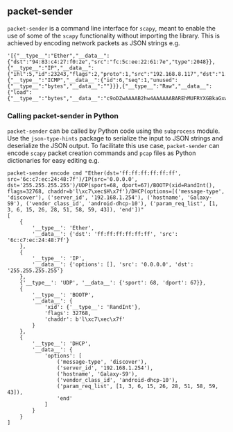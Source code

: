 ## packet-sender
`packet-sender` is a command line interface for `scapy`, meant to enable the use of some of the `scapy` functionality without importing the library. This is achieved by encoding network packets as JSON strings e.g.
```commandline
'[{"__type__":"Ether","__data__":{"dst":"94:83:c4:27:f0:2e","src":"fc:5c:ee:22:61:7e","type":2048}},{"__type__":"IP","__data__":{"ihl":5,"id":23243,"flags":2,"proto":1,"src":"192.168.8.117","dst":"1.1.1.1"}},{"__type__":"ICMP","__data__":{"id":6,"seq":1,"unused":{"__type__":"bytes","__data__":""}}},{"__type__":"Raw","__data__":{"load":{"__type__":"bytes","__data__":"c9oDZwAAAAB2hw4AAAAAABAREhMUFRYXGBkaGxwdHh8gISIjJCUmJygpKissLS4vMDEyMzQ1Njc="}}}]'
```
### Calling packet-sender in Python
`packet-sender` can be called by Python code using the `subprocess` module. Use the `json-type-hints` package to serialize the input to JSON strings and deserialize the JSON output. To facilitate this use case, `packet-sender` can encode `scapy` packet creation commands and `pcap` files as Python dictionaries for easy editing e.g.
```commandline
packet-sender encode cmd "Ether(dst='ff:ff:ff:ff:ff:ff', src='6c:c7:ec:24:48:7f')/IP(src='0.0.0.0', dst='255.255.255.255')/UDP(sport=68, dport=67)/BOOTP(xid=RandInt(), flags=32768, chaddr=b'l\xc7\xec$H\x7f')/DHCP(options=[('message-type', 'discover'), ('server_id', '192.168.1.254'), ('hostname', 'Galaxy-S9'), ('vendor_class_id', 'android-dhcp-10'), ('param_req_list', [1, 3, 6, 15, 26, 28, 51, 58, 59, 43]), 'end'])"
[
    {
        '__type__': 'Ether',
        '__data__': {'dst': 'ff:ff:ff:ff:ff:ff', 'src': '6c:c7:ec:24:48:7f'}
    },
    {
        '__type__': 'IP',
        '__data__': {'options': [], 'src': '0.0.0.0', 'dst': '255.255.255.255'}
    },
    {'__type__': 'UDP', '__data__': {'sport': 68, 'dport': 67}},
    {
        '__type__': 'BOOTP',
        '__data__': {
            'xid': {'__type__': 'RandInt'},
            'flags': 32768,
            'chaddr': b'l\xc7\xec\x7f'
        }
    },
    {
        '__type__': 'DHCP',
        '__data__': {
            'options': [
                ('message-type', 'discover'),
                ('server_id', '192.168.1.254'),
                ('hostname', 'Galaxy-S9'),
                ('vendor_class_id', 'android-dhcp-10'),
                ('param_req_list', [1, 3, 6, 15, 26, 28, 51, 58, 59, 43]),
                'end'
            ]
        }
    }
]
```

